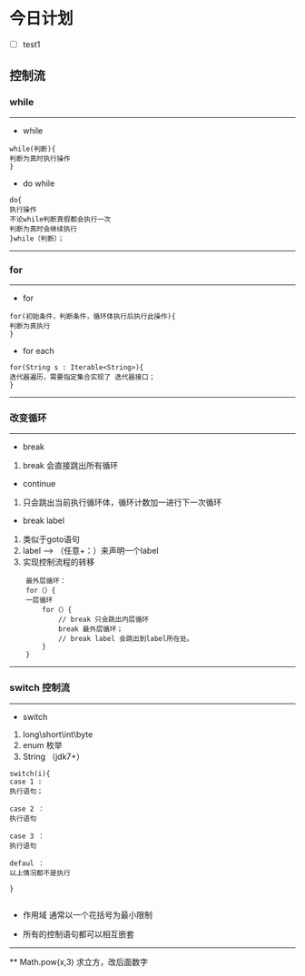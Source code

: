 # 今日计划

- [ ] test1 

## 控制流

### while
---
- while
```
while(判断){
判断为真时执行操作
}

```
- do while
```
do{
执行操作
不论while判断真假都会执行一次
判断为真时会继续执行
}while（判断）；
```
---
### for
---
- for
```
for(初始条件，判断条件，循环体执行后执行此操作){
判断为真执行
}
```

- for each
```
for(String s : Iterable<String>){
迭代器遍历，需要指定集合实现了 迭代器接口；
}
```
---

### 改变循环
---
- break
1. break 会直接跳出所有循环

- continue
1. 只会跳出当前执行循环体，循环计数加一进行下一次循环

- break label

1. 类似于goto语句
2. label ——> （任意+：）来声明一个label
3. 实现控制流程的转移
```
	最外层循环：
	for（）{
    一层循环
    	for（）{
        	// break 只会跳出内层循环
        	break 最外层循环；
            // break label 会跳出到label所在处。
        }
    }
```

---


### switch 控制流
---

- switch
1. long\short\int\byte 
2. enum 枚举
3. String （jdk7+）
```
switch(i){
case 1 :
执行语句；

case 2 ：
执行语句

case 3 ：
执行语句

defaul ：
以上情况都不是执行

}


```

- 作用域 通常以一个花括号为最小限制

* 所有的控制语句都可以相互嵌套

---

 ** Math.pow(x,3) 求立方，改后面数字



